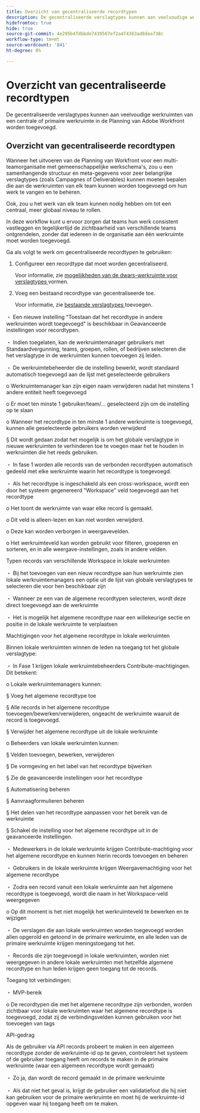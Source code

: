 ```yaml
---
title: Overzicht van gecentraliseerde recordtypen
description: De gecentraliseerde verslagtypes kunnen aan veelvoudige werkruimten van een centrale of primaire werkruimte in de Planning van Adobe Workfront worden toegevoegd.
hidefromtoc: true
hide: true
source-git-commit: 4e295b4fdbbde7439567ef2a4f4383ad8dea738c
workflow-type: tm+mt
source-wordcount: '841'
ht-degree: 0%

---
```


<!-- add these to the metadata, when making this public: 

feature: Workfront Planning
role: User, Admin
author: Alina
recommendations: noDisplay, noCatalog
-->

# Overzicht van gecentraliseerde recordtypen


De gecentraliseerde verslagtypes kunnen aan veelvoudige werkruimten van een centrale of primaire werkruimte in de Planning van Adobe Workfront worden toegevoegd.

## Overzicht van gecentraliseerde recordtypen

Wanneer het uitvoeren van de Planning van Workfront voor een multi-teamorganisatie met gemeenschappelijke werkschema&#39;s, zou u een samenhangende structuur en meta-gegevens voor zeer belangrijke verslagtypes (zoals Campagnes of Deliverables) kunnen moeten bepalen die aan de werkruimten van elk team kunnen worden toegevoegd om hun werk te vangen en te beheren.

Ook, zou u het werk van elk team kunnen nodig hebben om tot een centraal, meer globaal niveau te rollen.

In deze workflow kunt u ervoor zorgen dat teams hun werk consistent vastleggen en tegelijkertijd de zichtbaarheid van verschillende teams ontgrendelen, zonder dat iedereen in de organisatie aan één werkruimte moet worden toegevoegd.

Ga als volgt te werk om gecentraliseerde recordtypen te gebruiken:

1. Configureer een recordtype dat moet worden gecentraliseerd.

   Voor informatie, zie [ mogelijkheden van de dwars-werkruimte voor verslagtypes ](/help/quicksilver/planning/architecture/configure-record-type-cross-workspace-capabilities.md) vormen.
1. Voeg een bestaand recordtype van gecentraliseerde toe.

   Voor informatie, zie [ bestaande verslagtypes ](/help/quicksilver/planning/architecture/add-cross-workspace-record-types.md) toevoegen.




・ Een nieuwe instelling &quot;Toestaan dat het recordtype in andere werkruimten wordt toegevoegd&quot; is beschikbaar in Geavanceerde instellingen voor recordtypen.

・ Indien toegelaten, kan de werkruimtemanager gebruikers met Standaardvergunning, teams, groepen, rollen, of bedrijven selecteren die het verslagtype in de werkruimten kunnen toevoegen zij leiden.

・ De werkruimtebeheerder die de instelling bewerkt, wordt standaard automatisch toegevoegd aan de lijst met geselecteerde gebruikers

o Werkruimtemanager kan zijn eigen naam verwijderen nadat het minstens 1 andere entiteit heeft toegevoegd

o Er moet ten minste 1 gebruiker/team/... geselecteerd zijn om de instelling op te slaan

o Wanneer het recordtype in ten minste 1 andere werkruimte is toegevoegd, kunnen alle geselecteerde gebruikers worden verwijderd

§ Dit wordt gedaan zodat het mogelijk is om het globale verslagtype in nieuwe werkruimten te verhinderen toe te voegen maar het te houden in werkruimten die het reeds gebruiken.

・ In fase 1 worden alle records van de verbonden recordtypen automatisch gedeeld met elke werkruimte waarin het recordtype is toegevoegd.

・ Als het recordtype is ingeschakeld als een cross-workspace, wordt een door het systeem gegenereerd &quot;Workspace&quot; veld toegevoegd aan het recordtype

o Het toont de werkruimte van waar elke record is gemaakt.

o Dit veld is alleen-lezen en kan niet worden verwijderd.

o Deze kan worden verborgen in weergavevelden.

o Het werkruimteveld kan worden gebruikt voor filteren, groeperen en sorteren, en in alle weergave-instellingen, zoals in andere velden.


Typen records van verschillende Workspace in lokale werkruimten

・ Bij het toevoegen van een nieuw recordtype aan hun werkruimte zien lokale werkruimtemanagers een optie uit de lijst van globale verslagtypes te selecteren die voor hen beschikbaar zijn

・ Wanneer ze een van de algemene recordtypen selecteren, wordt deze direct toegevoegd aan de werkruimte

・ Het is mogelijk het algemene recordtype naar een willekeurige sectie en positie in de lokale werkruimte te verplaatsen


Machtigingen voor het algemene recordtype in lokale werkruimten

Binnen lokale werkruimten winnen de leden na toegang tot het globale verslagtype:

・ In Fase 1 krijgen lokale werkruimtebeheerders Contribute-machtigingen. Dit betekent:

o Lokale werkruimtemanagers kunnen:

§ Voeg het algemene recordtype toe

§ Alle records in het algemene recordtype toevoegen/bewerken/verwijderen, ongeacht de werkruimte waaruit de record is toegevoegd.

§ Verwijder het algemene recordtype uit de lokale werkruimte

o Beheerders van lokale werkruimten kunnen:

§ Velden toevoegen, bewerken, verwijderen

§ De vormgeving en het label van het recordtype bijwerken

§ Zie de geavanceerde instellingen voor het recordtype

§ Automatisering beheren

§ Aanvraagformulieren beheren

§ Het delen van het recordtype aanpassen voor het bereik van de werkruimte

§ Schakel de instelling voor het algemene recordtype uit in de geavanceerde instellingen.

・ Medewerkers in de lokale werkruimte krijgen Contribute-machtiging voor het algemene recordtype en kunnen hierin records toevoegen en beheren

・ Gebruikers in de lokale werkruimte krijgen Weergavemachtiging voor het algemene recordtype

・ Zodra een record vanuit een lokale werkruimte aan het algemene recordtype is toegevoegd, wordt die naam in het Workspace-veld weergegeven

o Op dit moment is het niet mogelijk het werkruimteveld te bewerken en te wijzigen

・ De verslagen die aan lokale werkruimten worden toegevoegd worden allen opgerold en getoond in de primaire werkruimte, en alle leden van de primaire werkruimte krijgen meningstoegang tot het.

・ Records die zijn toegevoegd in lokale werkruimten, worden niet weergegeven in andere lokale werkruimten met hetzelfde algemene recordtype en hun leden krijgen geen toegang tot de records.



Toegang tot verbindingen:

・ MVP-bereik

o De recordtypen die met het algemene recordtype zijn verbonden, worden zichtbaar voor lokale werkruimten waar het algemene recordtype is toegevoegd, zodat zij de verbindingsvelden kunnen gebruiken voor het toevoegen van tags


API-gedrag

Als de gebruiker via API records probeert te maken in een algemeen recordtype zonder de werkruimte-id op te geven, controleert het systeem of de gebruiker toegang heeft om records te maken in de primaire werkruimte (waar een algemeen recordtype wordt gemaakt)

・ Zo ja, dan wordt de record gemaakt in de primaire werkruimte

・ Als dat niet het geval is, krijgt de gebruiker een validatiefout die hij niet kan gebruiken voor de primaire werkruimte en moet hij de werkruimte-id opgeven waar hij toegang heeft om te maken.